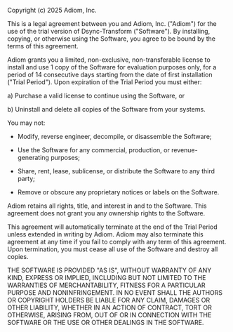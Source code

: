 Copyright (c) 2025 Adiom, Inc.

This is a legal agreement between you and Adiom, Inc. ("Adiom") for the use of the trial version of Dsync-Transform ("Software"). By installing, copying, or otherwise using the Software, you agree to be bound by the terms of this agreement.

Adiom grants you a limited, non-exclusive, non-transferable license to install and use 1 copy of the Software for evaluation purposes only, for a period of 14 consecutive days starting from the date of first installation ("Trial Period"). Upon expiration of the Trial Period you must either:

a) Purchase a valid license to continue using the Software, or

b) Uninstall and delete all copies of the Software from your systems.

You may not:

* Modify, reverse engineer, decompile, or disassemble the Software;

* Use the Software for any commercial, production, or revenue-generating purposes;

* Share, rent, lease, sublicense, or distribute the Software to any third party;

* Remove or obscure any proprietary notices or labels on the Software.

Adiom retains all rights, title, and interest in and to the Software. This agreement does not grant you any ownership rights to the Software.

This agreement will automatically terminate at the end of the Trial Period unless extended in writing by Adiom. Adiom may also terminate this agreement at any time if you fail to comply with any term of this agreement. Upon termination, you must cease all use of the Software and destroy all copies.

THE SOFTWARE IS PROVIDED "AS IS", WITHOUT WARRANTY OF ANY KIND, EXPRESS OR IMPLIED, INCLUDING BUT NOT LIMITED TO THE WARRANTIES OF MERCHANTABILITY, FITNESS FOR A PARTICULAR PURPOSE AND NONINFRINGEMENT. IN NO EVENT SHALL THE AUTHORS OR COPYRIGHT HOLDERS BE LIABLE FOR ANY CLAIM, DAMAGES OR OTHER LIABILITY, WHETHER IN AN ACTION OF CONTRACT, TORT OR OTHERWISE, ARISING FROM, OUT OF OR IN CONNECTION WITH THE SOFTWARE OR THE USE OR OTHER DEALINGS IN THE SOFTWARE.
